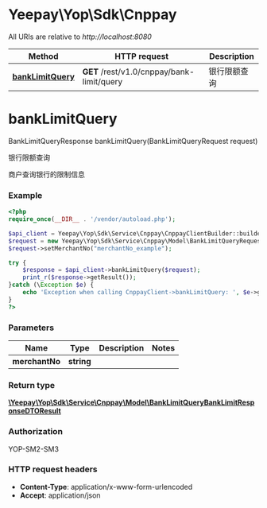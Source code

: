# Yeepay\Yop\Sdk\Cnppay

All URIs are relative to *http://localhost:8080*

Method | HTTP request | Description
------------- | ------------- | -------------
[**bankLimitQuery**](Cnppay.md#bankLimitQuery) | **GET** /rest/v1.0/cnppay/bank-limit/query | 银行限额查询


# **bankLimitQuery**
BankLimitQueryResponse bankLimitQuery(BankLimitQueryRequest request)

银行限额查询

商户查询银行的限制信息

### Example
```php
<?php
require_once(__DIR__ . '/vendor/autoload.php');

$api_client = Yeepay\Yop\Sdk\Service\Cnppay\CnppayClientBuilder::builder()->build();
$request = new Yeepay\Yop\Sdk\Service\Cnppay\Model\BankLimitQueryRequest();
$request->setMerchantNo("merchantNo_example");

try {
    $response = $api_client->bankLimitQuery($request);
    print_r($response->getResult());
}catch (\Exception $e) {
    echo 'Exception when calling CnppayClient->bankLimitQuery: ', $e->getMessage(), PHP_EOL;
}
?>
```

### Parameters

Name | Type | Description  | Notes
------------- | ------------- | ------------- | -------------
 **merchantNo** | **string**|  |

### Return type
[**\Yeepay\Yop\Sdk\Service\Cnppay\Model\BankLimitQueryBankLimitResponseDTOResult**](../Model/BankLimitQueryBankLimitResponseDTOResult.md)
### Authorization

YOP-SM2-SM3


### HTTP request headers

 - **Content-Type**: application/x-www-form-urlencoded
 - **Accept**: application/json

